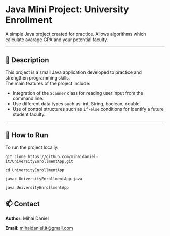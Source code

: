 # Java Mini Project: University Enrollment

A simple Java project created for practice. Allows algorithms which calculate avarage GPA and your potential faculty.

---

## 📌 Description

This project is a small Java application developed to practice and strengthen programming skills.  
The main features of the project include:

- Integration of the `Scanner` class for reading user input from the command line.
- Use different data types such as: int, String, boolean, double. 
- Use of control structures such as `if-else` conditions for identify a future student faculty.

---

## 🚀 How to Run

To run the project locally:

```
git clone https://github.com/mihaidaniel-it/UniversityEnrollmentApp.git

cd UniversityEnrollmentApp

javac UniversityEnrollmentApp.java

java UniversityEnrollmentApp
```

## 📫 Contact
**Author:** Mihai Daniel

**Email:** [mihaidaniel.it@gmail.com](mailto:mihaidaniel.it@gmail.com)

